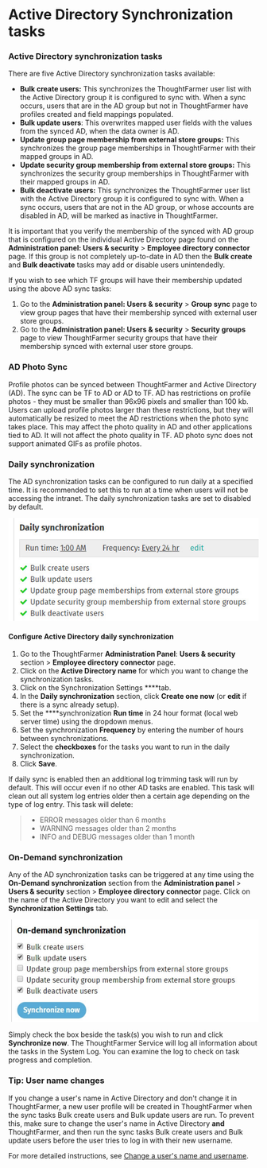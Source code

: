 # Active Directory Synchronization tasks

### Active Directory synchronization tasks

There are five Active Directory synchronization tasks available:

* **Bulk create users:** This synchronizes the ThoughtFarmer user list with the Active Directory group it is configured to sync with. When a sync occurs, users that are in the AD group but not in ThoughtFarmer have profiles created and field mappings populated.
* **Bulk update users**: This overwrites mapped user fields with the values from the synced AD, when the data owner is AD.
* **Update group page membership from external store groups:** This synchronizes the group page memberships in ThoughtFarmer with their mapped groups in AD.
* **Update security group membership from external store groups:** This synchronizes the security group memberships in ThoughtFarmer with their mapped groups in AD.
* **Bulk deactivate users:** This synchronizes the ThoughtFarmer user list with the Active Directory group it is configured to sync with. When a sync occurs, users that are not in the AD group, or whose accounts are disabled in AD, will be marked as inactive in ThoughtFarmer.

It is important that you verify the membership of the synced with AD group that is configured on the individual Active Directory page found on the **Administration panel: Users & security** &gt; **Employee directory connector** page. If this group is not completely up-to-date in AD then the **Bulk create** and **Bulk deactivate** tasks may add or disable users unintendedly.  
  
If you wish to see which TF groups will have their membership updated using the above AD sync tasks:

1. Go to the **Administration panel: Users & security** &gt; **Group sync** page to view group pages that have their membership synced with external user store groups.
2. Go to the **Administration panel: Users & security** &gt; **Security groups** page to view ThoughtFarmer security groups that have their membership synced with external user store groups.

### AD Photo Sync <a id="section2"></a>

Profile photos can be synced between ThoughtFarmer and Active Directory \(AD\). The sync can be TF to AD or AD to TF. AD has restrictions on profile photos - they must be smaller than 96x96 pixels and smaller than 100 kb. Users can upload profile photos larger than these restrictions, but they will automatically be resized to meet the AD restrictions when the photo sync takes place. This may affect the photo quality in AD and other applications tied to AD. It will not affect the photo quality in TF. AD photo sync does not support animated GIFs as profile photos.

### Daily synchronization <a id="section2"></a>

The AD synchronization tasks can be configured to run daily at a specified time. It is recommended to set this to run at a time when users will not be accessing the intranet. The daily synchronization tasks are set to disabled by default.

![](../../.gitbook/assets/1%20%2885%29.jpg)

#### Configure Active Directory daily synchronization

1. Go to the ThoughtFarmer **Administration Panel**: **Users & security** section &gt; **Employee directory connector** page.
2. Click on the **Active Directory name** for which you want to change the synchronization tasks.
3. Click on the Synchronization Settings ****tab.
4. In the **Daily synchronization** section, click **Create one now** \(or **edit** if there is a sync already setup\).
5. Set the ****synchronization **Run time** in 24 hour format \(local web server time\) using the dropdown menus.
6. Set the synchronization **Frequency** by entering the number of hours between synchronizations.
7. Select the **checkboxes** for the tasks you want to run in the daily synchronization.
8. Click **Save**.

If daily sync is enabled then an additional log trimming task will run by default. This will occur even if no other AD tasks are enabled. This task will clean out all system log entries older then a certain age depending on the type of log entry. This task will delete:

> * ERROR messages older than 6 months
> * WARNING messages older than 2 months
> * INFO and DEBUG messages older than 1 month

### On-Demand synchronization <a id="section3"></a>

Any of the AD synchronization tasks can be triggered at any time using the **On-Demand synchronization** section from the **Administration panel** &gt; **Users & security** section &gt; **Employee directory connector** page. Click on the name of the Active Directory you want to edit and select the **Synchronization Settings** tab.

![](../../.gitbook/assets/2%20%2815%29.jpg)

Simply check the box beside the task\(s\) you wish to run and click **Synchronize now**. The ThoughtFarmer Service will log all information about the tasks in the System Log. You can examine the log to check on task progress and completion.

### Tip: User name changes

If you change a user's name in Active Directory and don't change it in ThoughtFarmer, a new user profile will be created in ThoughtFarmer when the sync tasks Bulk create users and Bulk update users are run. To prevent this, make sure to change the user's name in Active Directory **and** ThoughtFarmer, and then run the sync tasks Bulk create users and Bulk update users before the user tries to log in with their new username.  
  
For more detailed instructions, see [Change a user's name and username](../user-management-1/change-a-users-name-and-username.md).

